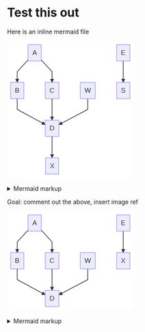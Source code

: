 # Test this out

Here is an inline mermaid file

<!-- generated by mermaid compile action - START -->
![~mermaid diagram 1~](/output/hope_flew_inline-md-1.png)
<details>
  <summary>Mermaid markup</summary>

```mermaid
graph TD;
    A-->B;
    A-->C;
    B-->D;
    C-->D;
    W-->D;
    E-->S;
    D-->X;
```

</details>
<!-- generated by mermaid compile action - END -->

Goal: comment out the above, insert image ref

<!-- generated by mermaid compile action - START -->
![~mermaid diagram 2~](/output/hope_flew_inline-md-2.png)
<details>
  <summary>Mermaid markup</summary>

```mermaid
graph TD;
    A-->B;
    A-->C;
    B-->D;
    C-->D;
    W-->D;
    E-->X;
```

</details>
<!-- generated by mermaid compile action - END -->
